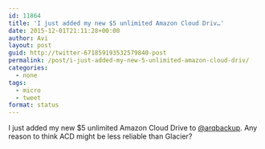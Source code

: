 ```yaml
---
id: 11864
title: 'I just added my new $5 unlimited Amazon Cloud Driv…'
date: 2015-12-01T21:11:28+00:00
author: Avi
layout: post
guid: http://twitter-671859193532579840-post
permalink: /post/i-just-added-my-new-5-unlimited-amazon-cloud-driv/
categories:
  - none
tags:
  - micro
  - tweet
format: status
---
```

I just added my new $5 unlimited Amazon Cloud Drive to [@arqbackup](http://twitter.com/arqbackup). Any reason to think ACD might be less reliable than Glacier?